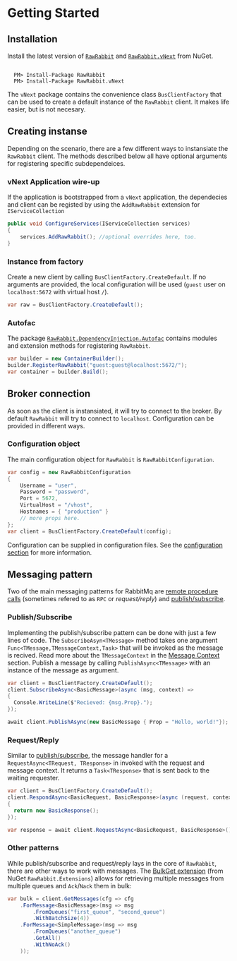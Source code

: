 # Getting Started

## Installation

Install the latest version of [`RawRabbit`](https://www.nuget.org/packages/RawRabbit/) and [`RawRabbit.vNext`](https://www.nuget.org/packages/RawRabbit.vNext/) from NuGet.

```nuget

  PM> Install-Package RawRabbit
  PM> Install-Package RawRabbit.vNext

```
The `vNext` package contains the convenience class `BusClientFactory` that can be used to create a default instance of the `RawRabbit` client. It makes life easier, but is not necesary.

## Creating instanse
Depending on the scenario, there are a few different ways to instansiate the `RawRabbit` client. The methods described below all have optional arguments for registering specific subdependeices.

### vNext Application wire-up
If the application is bootstrapped from a `vNext` application, the dependecies and client can be registed by using the `AddRawRabbit` extension for `IServiceCollection`

```csharp
public void ConfigureServices(IServiceCollection services)
{
    services.AddRawRabbit(); //optional overrides here, too.
}
```
### Instance from factory

Create a new client by calling `BusClientFactory.CreateDefault`. If no arguments are provided, the local configuration will be used (`guest` user on `localhost:5672` with virtual host `/`).

```csharp
var raw = BusClientFactory.CreateDefault();
```

### Autofac

The package [`RawRabbit.DependencyInjection.Autofac`](https://www.nuget.org/packages/RawRabbit.DependencyInjection.Autofac) contains modules and extension methods for registering `RawRabbit`.

```csharp
var builder = new ContainerBuilder();
builder.RegisterRawRabbit("guest:guest@localhost:5672/");
var container = builder.Build();
``` 

## Broker connection
As soon as the client is instansiated, it will try to connect to the broker.  By default `RawRabbit` will try to connect to `localhost`. Configuration can be provided in different ways.

### Configuration object
The main configuration object for `RawRabbit` is `RawRabbitConfiguration`.
```csharp
var config = new RawRabbitConfiguration
{
	Username = "user",
	Password = "password",
	Port = 5672,
	VirtualHost = "/vhost",
	Hostnames = { "production" }
	// more props here.
};
var client = BusClientFactory.CreateDefault(config);
``` 

Configuration can be supplied in configuration files. See the [configuration section](configuration.html) for more information.

## Messaging pattern
Two of the main messaging patterns for RabbitMq are [remote procedure calls](https://www.rabbitmq.com/tutorials/tutorial-six-dotnet.html) (sometimes refered to as `RPC` or _request/reply_) and [publish/subscribe](https://www.rabbitmq.com/tutorials/tutorial-three-dotnet.html).

### Publish/Subscribe
Implementing the publish/subscribe pattern can be done with just a few lines of code. The `SubscribeAsyn<TMessage>` method takes one argument `Func<TMessage,TMessageContext,Task>` that will be invoked as the message is recived. Read more about the `TMessageContext` in the [Message Context](fixme) section. Publish a message by calling `PublishAsync<TMessage>` with an instance of the message as argument.
```csharp
var client = BusClientFactory.CreateDefault();
client.SubscribeAsync<BasicMessage>(async (msg, context) =>
{
  Console.WriteLine($"Recieved: {msg.Prop}.");
});

await client.PublishAsync(new BasicMessage { Prop = "Hello, world!"});
```
### Request/Reply
Similar to [publish/subscribe](#publish-subscribe), the message handler for a `RequestAsync<TRequest, TResponse>` in invoked with the request and message context. It returns a `Task<TResponse>` that is sent back to the waiting requester.

```csharp
var client = BusClientFactory.CreateDefault();
client.RespondAsync<BasicRequest, BasicResponse>(async (request, context) =>
{
  return new BasicResponse();
});

var response = await client.RequestAsync<BasicRequest, BasicResponse>();
```
### Other patterns
While publish/subscribe and request/reply lays in the core of `RawRabbit`, there are other ways to work with messages. The [BulkGet extension](Bulk-fetching-messages.html) (from NuGet `RawRabbit.Extensions`) allows for retrieving multiple messages from multiple queues and `Ack`/`Nack` them in bulk:
```csharp
var bulk = client.GetMessages(cfg => cfg
    .ForMessage<BasicMessage>(msg => msg
        .FromQueues("first_queue", "second_queue")
        .WithBatchSize(4))
    .ForMessage<SimpleMessage>(msg => msg
        .FromQueues("another_queue")
        .GetAll()
        .WithNoAck()
    ));
```